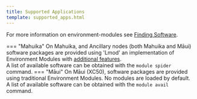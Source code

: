 ```yaml
---
title: Supported Applications
template: supported_apps.html
---
```


For more information on environment-modules see [Finding Software](../HPC_Software_Environment/Finding_Software.md).

=== "Mahuika"
    On Mahuika, and Ancillary nodes (both Mahuika and Māui) software packages are provided using 'Lmod' an implementation of Environment Modules with [additional features](https://lmod.readthedocs.io/en/latest/010_user.html).  
    A list of available software can be obtained with the `module spider` command.
=== "Māui"
    On Māui (XC50), software packages are provided using traditional Environment Modules. No modules are loaded by default.  
    A list of available software can be obtained with the `module avail` command.

